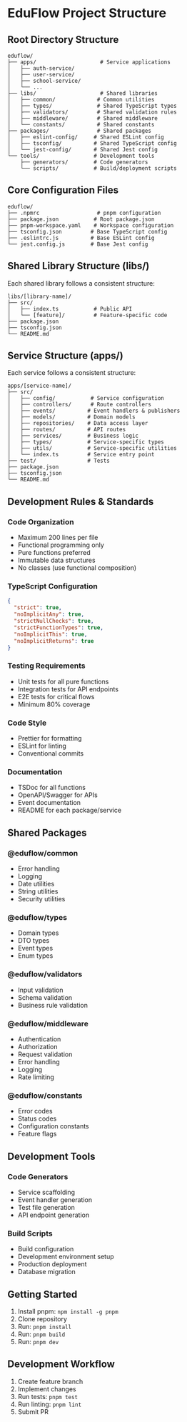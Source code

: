 # EduFlow Project Structure

## Root Directory Structure
```
eduflow/
├── apps/                    # Service applications
│   ├── auth-service/
│   ├── user-service/
│   ├── school-service/
│   └── ...
├── libs/                    # Shared libraries
│   ├── common/             # Common utilities
│   ├── types/              # Shared TypeScript types
│   ├── validators/         # Shared validation rules
│   ├── middleware/         # Shared middleware
│   └── constants/          # Shared constants
├── packages/               # Shared packages
│   ├── eslint-config/     # Shared ESLint config
│   ├── tsconfig/          # Shared TypeScript config
│   └── jest-config/       # Shared Jest config
└── tools/                 # Development tools
    ├── generators/        # Code generators
    └── scripts/           # Build/deployment scripts
```

## Core Configuration Files
```
eduflow/
├── .npmrc                  # pnpm configuration
├── package.json           # Root package.json
├── pnpm-workspace.yaml    # Workspace configuration
├── tsconfig.json         # Base TypeScript config
├── .eslintrc.js          # Base ESLint config
└── jest.config.js        # Base Jest config
```

## Shared Library Structure (libs/)
Each shared library follows a consistent structure:
```
libs/[library-name]/
├── src/
│   ├── index.ts           # Public API
│   └── [feature]/         # Feature-specific code
├── package.json
├── tsconfig.json
└── README.md
```

## Service Structure (apps/)
Each service follows a consistent structure:
```
apps/[service-name]/
├── src/
│   ├── config/           # Service configuration
│   ├── controllers/      # Route controllers
│   ├── events/          # Event handlers & publishers
│   ├── models/          # Domain models
│   ├── repositories/    # Data access layer
│   ├── routes/          # API routes
│   ├── services/        # Business logic
│   ├── types/           # Service-specific types
│   ├── utils/           # Service-specific utilities
│   └── index.ts         # Service entry point
├── test/                # Tests
├── package.json
├── tsconfig.json
└── README.md
```

## Development Rules & Standards

### Code Organization
- Maximum 200 lines per file
- Functional programming only
- Pure functions preferred
- Immutable data structures
- No classes (use functional composition)

### TypeScript Configuration
```json
{
  "strict": true,
  "noImplicitAny": true,
  "strictNullChecks": true,
  "strictFunctionTypes": true,
  "noImplicitThis": true,
  "noImplicitReturns": true
}
```

### Testing Requirements
- Unit tests for all pure functions
- Integration tests for API endpoints
- E2E tests for critical flows
- Minimum 80% coverage

### Code Style
- Prettier for formatting
- ESLint for linting
- Conventional commits

### Documentation
- TSDoc for all functions
- OpenAPI/Swagger for APIs
- Event documentation
- README for each package/service

## Shared Packages

### @eduflow/common
- Error handling
- Logging
- Date utilities
- String utilities
- Security utilities

### @eduflow/types
- Domain types
- DTO types
- Event types
- Enum types

### @eduflow/validators
- Input validation
- Schema validation
- Business rule validation

### @eduflow/middleware
- Authentication
- Authorization
- Request validation
- Error handling
- Logging
- Rate limiting

### @eduflow/constants
- Error codes
- Status codes
- Configuration constants
- Feature flags

## Development Tools

### Code Generators
- Service scaffolding
- Event handler generation
- Test file generation
- API endpoint generation

### Build Scripts
- Build configuration
- Development environment setup
- Production deployment
- Database migration

## Getting Started
1. Install pnpm: `npm install -g pnpm`
2. Clone repository
3. Run: `pnpm install`
4. Run: `pnpm build`
5. Run: `pnpm dev`

## Development Workflow
1. Create feature branch
2. Implement changes
3. Run tests: `pnpm test`
4. Run linting: `pnpm lint`
5. Submit PR 
